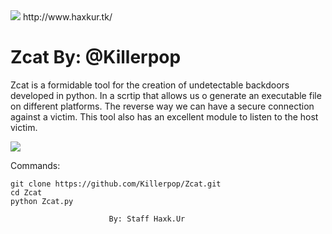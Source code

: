 <img src="http://2.bp.blogspot.com/-AEMFuusurAY/WmZzIWGkrmI/AAAAAAAAAnk/e2dyPk_bRfgjYhSOHufT4EsIerBZmHGIwCK4BGAYYCw/s326/sdcdc.png" />
http://www.haxkur.tk/

# Zcat By: @Killerpop


Zcat is a formidable tool for the creation of undetectable 
backdoors developed in python. In a scrtip that allows us 
o generate an executable file on different platforms. 
The reverse way we can have a secure connection against a victim.
This tool also has an excellent module to listen to the host victim.


<img src="https://4.bp.blogspot.com/-HRBXu8jv_gY/WnEUDNYBDqI/AAAAAAAAAn4/P19tMHkBx9c0zKMLt1crdJgbcYfU9mnegCLcBGAs/s1600/Captura%2Bde%2Bpantalla%2B2018-01-30%2B21%253A54%253A35.png" />


Commands:

	git clone https://github.com/Killerpop/Zcat.git
	cd Zcat
	python Zcat.py

                          By: Staff Haxk.Ur
